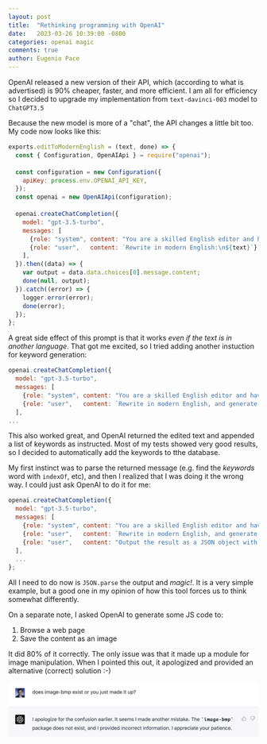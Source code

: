 ```yaml
---
layout: post
title:  "Rethinking programming with OpenAI"
date:   2023-03-26 10:39:00 -0800
categories: openai magic
comments: true
author: Eugenio Pace
---
```


OpenAI released a new version of their API, which (according to what is advertised) is 90% cheaper, faster, and more efficient. I am all for efficiency so I decided to upgrade my implementation from `text-davinci-003` model to `ChatGPT3.5`

Because the new model is more of a "chat", the API changes a little bit too. My code now looks like this:

```js
exports.editToModernEnglish = (text, done) => {
  const { Configuration, OpenAIApi } = require("openai");

  const configuration = new Configuration({
    apiKey: process.env.OPENAI_API_KEY,
  });
  const openai = new OpenAIApi(configuration);

  openai.createChatCompletion({
    model: "gpt-3.5-turbo",
    messages: [
      {role: "system", content: "You are a skilled English editor and have knowledge in classic philosophy."},
      {role: "user",   content: `Rewrite in modern English:\n${text}`}
    ],
  }).then((data) => {
    var output = data.data.choices[0].message.content;
    done(null, output);
  }).catch((error) => { 
    logger.error(error);
    done(error);
  });
};
```

A great side effect of this prompt is that it works _even if the text is in another language_. That got me excited, so I tried adding another instuction for keyword generation:

```js
openai.createChatCompletion({
  model: "gpt-3.5-turbo",
  messages: [
    {role: "system", content: "You are a skilled English editor and have knowledge in classic philosophy."},
    {role: "user",   content: `Rewrite in modern English, and generate a list of up to 3 keywords with the core concepts covered in the quote\n${text}`},
  ],
...
```

This also worked great, and OpenAI returned the edited text and appended a list of keywords as instructed. Most of my tests showed very good results, so I decided to automatically add the keywords to tthe database.

My first instinct was to parse the returned message (e.g. find the _keywords_ word with `indexOf`, etc), and then I realized that I was doing it the wrong way. I could just ask OpenAI to do it for me:

```js
openai.createChatCompletion({
  model: "gpt-3.5-turbo",
  messages: [
    {role: "system", content: "You are a skilled English editor and have knowledge in classic philosophy."},
    {role: "user",   content: `Rewrite in modern English, and generate a list of up to 3 keywords with the core concepts covered in the quote\n${text}`},
    {role: "user",   content: "Output the result as a JSON object with 2 properties: text and keywords"},
  ],
  ...
};
```

All I need to do now is `JSON.parse` the output and _magic!_. It is a very simple example, but a good one in my opinion of how this tool forces us to think somewhat differently.

On a separate note, I asked OpenAI to generate some JS code to:

1. Browse a web page
2. Save the content as an image

It did 80% of it correctly. The only issue was that it made up a module for image manipulation. When I pointed this out, it apologized and provided an alternative (correct) solution :-)

![](/media/chatgpt-image-module.jpg)


